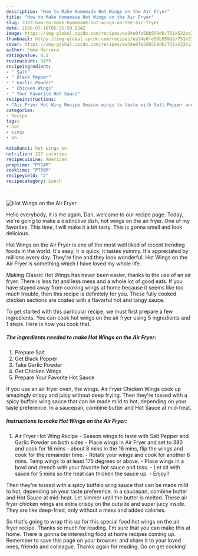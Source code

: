 ```yaml
---
description: "How to Make Homemade Hot Wings on the Air Fryer"
title: "How to Make Homemade Hot Wings on the Air Fryer"
slug: 3303-how-to-make-homemade-hot-wings-on-the-air-fryer
date: 2020-07-18T05:35:50.024Z
image: https://img-global.cpcdn.com/recipes/ea34e0fe50b559db/751x532cq70/hot-wings-on-the-air-fryer-recipe-main-photo.jpg
thumbnail: https://img-global.cpcdn.com/recipes/ea34e0fe50b559db/751x532cq70/hot-wings-on-the-air-fryer-recipe-main-photo.jpg
cover: https://img-global.cpcdn.com/recipes/ea34e0fe50b559db/751x532cq70/hot-wings-on-the-air-fryer-recipe-main-photo.jpg
author: Emma Herrera
ratingvalue: 4.1
reviewcount: 9475
recipeingredient:
- " Salt"
- " Black Pepper"
- " Garlic Powder"
- " Chicken Wings"
- " Your Favorite Hot Sauce"
recipeinstructions:
- "Air Fryer Hot Wing Recipe Season wings to taste with Salt Pepper and Garlic Powder on both sides Place wings in Air Fryer and set to 380 and cook for 16 mins about 8 mins in the 16 mins, flip the wings and cook for the remainder time.  Rotate your wings and cook for another 8 mins. Temp wings to at least 175 degrees or above. Place wings in a bowl and drench with your favorite hot sauce and toss.  Let sit with sauce for 5 mins so the heat can thicken the sauce up.  Enjoy!!"
categories:
- Recipe
tags:
- hot
- wings
- on

katakunci: hot wings on 
nutrition: 227 calories
recipecuisine: American
preptime: "PT14M"
cooktime: "PT30M"
recipeyield: "2"
recipecategory: Lunch

---
```



![Hot Wings on the Air Fryer](https://img-global.cpcdn.com/recipes/ea34e0fe50b559db/751x532cq70/hot-wings-on-the-air-fryer-recipe-main-photo.jpg)

Hello everybody, it is me again, Dan, welcome to our recipe page. Today, we're going to make a distinctive dish, hot wings on the air fryer. One of my favorites. This time, I will make it a bit tasty. This is gonna smell and look delicious.

Hot Wings on the Air Fryer is one of the most well liked of recent trending foods in the world. It's easy, it is quick, it tastes yummy. It's appreciated by millions every day. They're fine and they look wonderful. Hot Wings on the Air Fryer is something which I have loved my whole life.

Making Classic Hot Wings has never been easier, thanks to the use of an air fryer. There is less fat and less mess and a whole lot of good eats. If you have stayed away from cooking wings at home because it seems like too much trouble, then this recipe is definitely for you. These fully cooked chicken sections are coated with a flavorful hot and tangy sauce.


To get started with this particular recipe, we must first prepare a few ingredients. You can cook hot wings on the air fryer using 5 ingredients and 1 steps. Here is how you cook that.

<!--inarticleads1-->

##### The ingredients needed to make Hot Wings on the Air Fryer:

1. Prepare  Salt
1. Get  Black Pepper
1. Take  Garlic Powder
1. Get  Chicken Wings
1. Prepare  Your Favorite Hot Sauce


If you use an air fryer oven, the wings. Air Fryer Chicken Wings cook up amazingly crispy and juicy without deep frying. Then they&#39;re tossed with a spicy buffalo wing sauce that can be made mild to hot, depending on your taste preference. In a saucepan, combine butter and Hot Sauce at mid-heat. 

<!--inarticleads2-->

##### Instructions to make Hot Wings on the Air Fryer:

1. Air Fryer Hot Wing Recipe - Season wings to taste with Salt Pepper and Garlic Powder on both sides - Place wings in Air Fryer and set to 380 and cook for 16 mins - about 8 mins in the 16 mins, flip the wings and cook for the remainder time.  - Rotate your wings and cook for another 8 mins. Temp wings to at least 175 degrees or above. - Place wings in a bowl and drench with your favorite hot sauce and toss.  - Let sit with sauce for 5 mins so the heat can thicken the sauce up.  - Enjoy!!


Then they&#39;re tossed with a spicy buffalo wing sauce that can be made mild to hot, depending on your taste preference. In a saucepan, combine butter and Hot Sauce at mid-heat. Let simmer until the butter is melted. These air fryer chicken wings are extra crispy on the outside and super juicy inside. They are like deep-fried, only without a mess and added calories. 

So that's going to wrap this up for this special food hot wings on the air fryer recipe. Thanks so much for reading. I'm sure that you can make this at home. There is gonna be interesting food at home recipes coming up. Remember to save this page on your browser, and share it to your loved ones, friends and colleague. Thanks again for reading. Go on get cooking!

